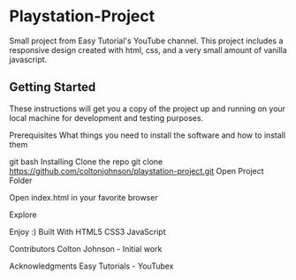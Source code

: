 # Playstation-Project
Small project from Easy Tutorial's YouTube channel. This project includes a responsive design created with html, css, and a very small amount of vanilla javascript.

<h2>Getting Started</h2>
These instructions will get you a copy of the project up and running on your local machine for development and testing purposes.

Prerequisites
What things you need to install the software and how to install them

git bash
Installing
Clone the repo
git clone https://github.com/coltonjohnson/playstation-project.git
Open Project Folder

Open index.html in your favorite browser

Explore

Enjoy :)
Built With
HTML5
CSS3
JavaScript

Contributors
Colton Johnson - Initial work

Acknowledgments
Easy Tutorials - YouTubex
